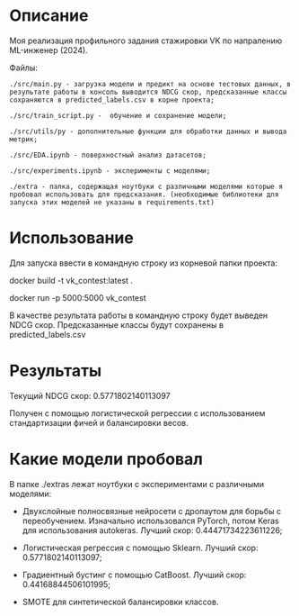 # Описание

Моя реализация профильного задания стажировки VK по напралению ML-инженер (2024).

Файлы:

    ./src/main.py - загрузка модели и предикт на основе тестовых данных, в результате работы в консоль выводится NDCG скор, предсказанные классы сохраняются в predicted_labels.csv в корне проекта;

    ./src/train_script.py -  обучение и сохранение модели;

    ./src/utils/py - дополнительные функции для обработки данных и вывода метрик;

    ./src/EDA.ipynb - поверхностный анализ датасетов;

    ./src/experiments.ipynb - эксперименты с моделями;

    ./extra - папка, содержащая ноутбуки с различными моделями которые я пробовал использовать для предсказания. (необходимые библиотеки для запуска этих моделей не указаны в requirements.txt)  


# Использование

Для запуска ввести в командную строку из корневой папки проекта:

docker build -t vk_contest:latest .

docker run -p 5000:5000 vk_contest

В качестве результата работы в командную строку будет выведен NDCG скор. Предсказанные классы будут сохранены в predicted_labels.csv

# Результаты

Текущий NDCG скор: 0.5771802140113097

Получен с помощью логистической регрессии с использованием стандартизации фичей и балансировки весов.

# Какие модели пробовал 

В папке ./extras лежат ноутбуки с экспериментами с различными моделями:

 * Двухслойные полносвязные нейросети с дропаутом для борьбы с переобучением. Изначально использовался PyTorch, потом Keras для использования autokeras. Лучший скор: 0.44471734223611226;

 * Логистическая регрессия с помощью Sklearn. Лучший скор: 0.5771802140113097;

 * Градиентный бустинг с помощью CatBoost. Лучший скор: 0.44168844506101995;

 * SMOTE для синтетической балансировки классов.